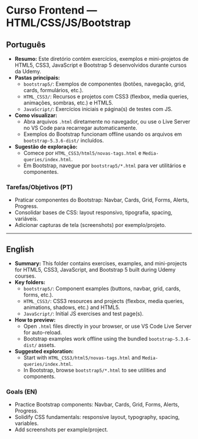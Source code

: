 # Curso Frontend — HTML/CSS/JS/Bootstrap

## Português

- **Resumo:** Este diretório contém exercícios, exemplos e mini-projetos de HTML5, CSS3, JavaScript e Bootstrap 5 desenvolvidos durante cursos da Udemy.
- **Pastas principais:**
  - `bootstrap5/`: Exemplos de componentes (botões, navegação, grid, cards, formulários, etc.).
  - `HTML_CSS3/`: Recursos e projetos com CSS3 (flexbox, media queries, animações, sombras, etc.) e HTML5.
  - `JavaScript/`: Exercícios iniciais e página(s) de testes com JS.
- **Como visualizar:**
  - Abra arquivos `.html` diretamente no navegador, ou use o Live Server no VS Code para recarregar automaticamente.
  - Exemplos do Bootstrap funcionam offline usando os arquivos em `bootstrap-5.3.6-dist/` incluídos.
- **Sugestão de exploração:**
  - Comece por `HTML_CSS3/html5/novas-tags.html` e `Media-queries/index.html`.
  - Em Bootstrap, navegue por `bootstrap5/*.html` para ver utilitários e componentes.

### Tarefas/Objetivos (PT)
- Praticar componentes do Bootstrap: Navbar, Cards, Grid, Forms, Alerts, Progress.
- Consolidar bases de CSS: layout responsivo, tipografia, spacing, variáveis.
- Adicionar capturas de tela (screenshots) por exemplo/projeto.

---

## English

- **Summary:** This folder contains exercises, examples, and mini-projects for HTML5, CSS3, JavaScript, and Bootstrap 5 built during Udemy courses.
- **Key folders:**
  - `bootstrap5/`: Component examples (buttons, navbar, grid, cards, forms, etc.).
  - `HTML_CSS3/`: CSS3 resources and projects (flexbox, media queries, animations, shadows, etc.) and HTML5.
  - `JavaScript/`: Initial JS exercises and test page(s).
- **How to preview:**
  - Open `.html` files directly in your browser, or use VS Code Live Server for auto-reload.
  - Bootstrap examples work offline using the bundled `bootstrap-5.3.6-dist/` assets.
- **Suggested exploration:**
  - Start with `HTML_CSS3/html5/novas-tags.html` and `Media-queries/index.html`.
  - In Bootstrap, browse `bootstrap5/*.html` to see utilities and components.

### Goals (EN)
- Practice Bootstrap components: Navbar, Cards, Grid, Forms, Alerts, Progress.
- Solidify CSS fundamentals: responsive layout, typography, spacing, variables.
- Add screenshots per example/project.
